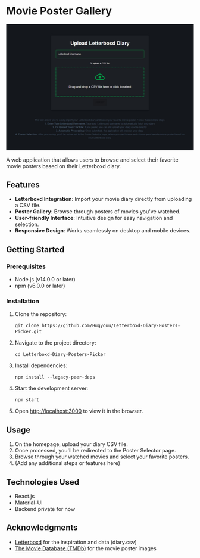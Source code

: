 # Movie Poster Gallery

![Project Logo](/assets/project.jpg)

A web application that allows users to browse and select their favorite movie posters based on their Letterboxd diary.

## Features

- **Letterboxd Integration**: Import your movie diary directly from uploading a CSV file.
- **Poster Gallery**: Browse through posters of movies you've watched.
- **User-friendly Interface**: Intuitive design for easy navigation and selection.
- **Responsive Design**: Works seamlessly on desktop and mobile devices.

## Getting Started

### Prerequisites

- Node.js (v14.0.0 or later)
- npm (v6.0.0 or later)

### Installation

1. Clone the repository:

   ```
   git clone https://github.com/Hugyouu/Letterboxd-Diary-Posters-Picker.git
   ```

2. Navigate to the project directory:

   ```
   cd Letterboxd-Diary-Posters-Picker
   ```

3. Install dependencies:

   ```
   npm install --legacy-peer-deps
   ```

4. Start the development server:

   ```
   npm start
   ```

5. Open [http://localhost:3000](http://localhost:3000) to view it in the browser.

## Usage

1. On the homepage, upload your diary CSV file.
2. Once processed, you'll be redirected to the Poster Selector page.
3. Browse through your watched movies and select your favorite posters.
4. (Add any additional steps or features here)

## Technologies Used

- React.js
- Material-UI
- Backend private for now

## Acknowledgments

- [Letterboxd](https://letterboxd.com/) for the inspiration and data (diary.csv)
- [The Movie Database (TMDb)](https://www.themoviedb.org/) for the movie poster images
